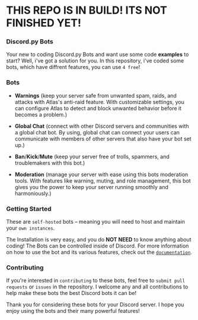 # THIS REPO IS IN BUILD! ITS NOT FINISHED YET!

### Discord.py Bots

Your new to coding Discord.py Bots and want use some code **examples** to start? Well, i've got a solution for you. In this repository, i've coded some bots, which have diffrent features, you can use `4 free`!

### Bots

- **Warnings** (keep your server safe from unwanted spam, raids, and attacks with Atlas's anti-raid feature. With customizable settings, you can configure Atlas to detect and block unwanted behavior before it becomes a problem.)

- **Global Chat** (connect with other Discord servers and communities with a global chat bot. By using, global chat can connect your users can communicate with members of other servers that also have your bot set up.)

- **Ban**/**Kick**/**Mute** (keep your server free of trolls, spammers, and troublemakers with this bot.)

- **Moderation** (manage your server with ease using this bots moderation tools. With features like warning, muting, and role management, this bot gives you the power to keep your server running smoothly and harmoniously.)

### Getting Started

These are `self-hosted` bots – meaning you will need to host and maintain your `own instances`.

The Installation is very easy, and you do **NOT NEED** to know anything about coding! The Bots can be controlled inside of Discord.
For more information on how to use the bot and its various features, check out the [`documentation`](https://github.com/liinuu/discordpy-bots/docs.md).

### Contributing

If you're interested in `contributing` to these bots, feel free to `submit pull requests` or `issues` in the repository. I welcome any and all contributions to help make these bots the best Discord bots it can be!

Thank you for considering these bots for your Discord server. I hope you enjoy using the bots and their many powerful features!

